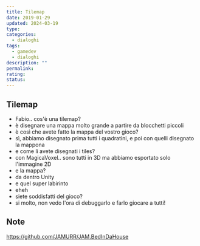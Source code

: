 ```yaml
---
title: Tilemap
date: 2019-01-29
updated: 2024-03-19
type: 
categories:
  - dialoghi
tags:
  - gamedev
  - dialoghi
description: ""
permalink: 
rating: 
status: 
---
```

## Tilemap

- Fabio.. cos'è una tilemap?
- è disegnare una mappa molto grande a partire da blocchetti piccoli
- è così che avete fatto la mappa del vostro gioco?
- sì, abbiamo disegnato prima tutti i quadratini, e poi con quelli disegnato la mappona
- e come li avete disegnati i tiles?
- con MagicaVoxel.. sono tutti in 3D ma abbiamo esportato solo l'immagine 2D
- e la mappa?
- da dentro Unity
- e quel super labirinto
- eheh
- siete soddisfatti del gioco?
- si molto, non vedo l'ora di debuggarlo e farlo giocare a tutti!

## Note
https://github.com/JAMURR/JAM.BedInDaHouse

